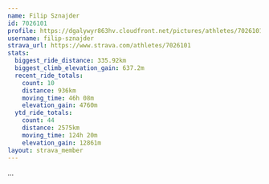 ```yaml
---
name: Filip Sznajder
id: 7026101
profile: https://dgalywyr863hv.cloudfront.net/pictures/athletes/7026101/2123836/17/large.jpg
username: filip-sznajder
strava_url: https://www.strava.com/athletes/7026101
stats:
  biggest_ride_distance: 335.92km
  biggest_climb_elevation_gain: 637.2m
  recent_ride_totals:
    count: 10
    distance: 936km
    moving_time: 46h 08m
    elevation_gain: 4760m
  ytd_ride_totals:
    count: 44
    distance: 2575km
    moving_time: 124h 20m
    elevation_gain: 12861m
layout: strava_member
--- 
```

...
